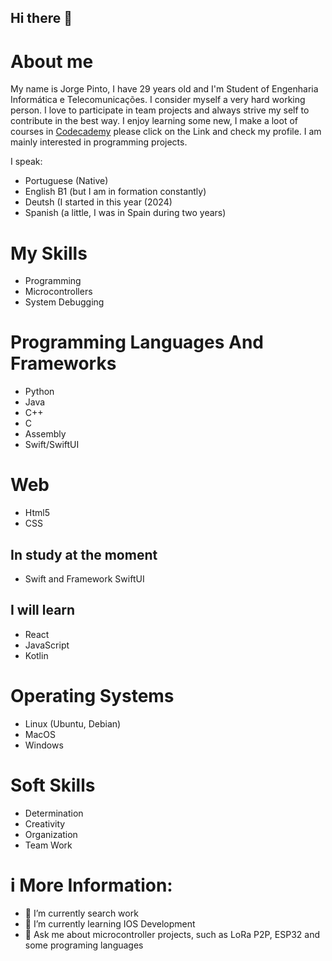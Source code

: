 ## Hi there 👋
# About me
My name is Jorge Pinto, I have 29 years old and I'm Student of Engenharia Informática e Telecomunicações.
I consider myself a very hard working person. 
I love to participate in team projects and always strive my self to contribute in the best way.
I enjoy learning some new, I make a loot of courses in [Codecademy](https://www.codecademy.com/profiles/blog4375572818) please click on the Link and check my profile.
I am mainly interested in programming projects.

I speak:
- Portuguese (Native)
- English B1 (but I am in formation constantly)
- Deutsh (I started in this year (2024)
- Spanish (a little, I was in Spain during two years)

# My Skills
- Programming
- Microcontrollers
- System Debugging


# Programming Languages And Frameworks
- Python
- Java
- C++
- C
- Assembly
- Swift/SwiftUI

# Web
- Html5
- CSS

## In study at the moment
- Swift and Framework SwiftUI

## I will learn
- React
- JavaScript
- Kotlin

# Operating Systems
- Linux (Ubuntu, Debian)
- MacOS
- Windows

# Soft Skills
- Determination
- Creativity
- Organization
- Team Work


# i More Information:
- 🔭 I’m currently search work
- 🌱 I’m currently learning IOS Development
- 💬 Ask me about microcontroller projects, such as LoRa P2P, ESP32 and some programing languages


<!--
**JorgeFilipePinto/JorgeFilipePinto** is a ✨ _special_ ✨ repository because its `README.md` (this file) appears on your GitHub profile.

Here are some ideas to get you started:

- 🔭 I’m currently working on ...
- 🌱 I’m currently learning ...
- 👯 I’m looking to collaborate on ...
- 🤔 I’m looking for help with ...
- 💬 Ask me about ...
- 📫 How to reach me: ...
- 😄 Pronouns: ...
- ⚡ Fun fact: ...
-->
